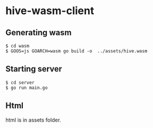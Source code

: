 # hive-wasm-client

## Generating wasm
```
$ cd wasm
$ GOOS=js GOARCH=wasm go build -o  ../assets/hive.wasm
```

## Starting server
```
$ cd server
$ go run main.go
```

## Html
html is in assets folder. 
